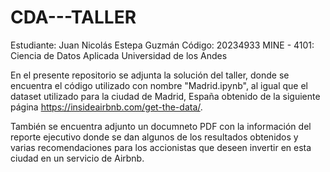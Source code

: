# CDA---TALLER

Estudiante: Juan Nicolás Estepa Guzmán
Código: 20234933
MINE - 4101: Ciencia de Datos Aplicada
Universidad de los Andes

En el presente repositorio se adjunta la solución del taller, donde se encuentra el código utilizado con nombre "Madrid.ipynb", al igual que el dataset utilizado para la ciudad de Madrid, España obtenido de la siguiente página https://insideairbnb.com/get-the-data/.

También se encuentra adjunto un documneto PDF con la información del reporte ejecutivo donde se dan algunos de los resultados obtenidos y varias recomendaciones para los accionistas que deseen invertir en esta ciudad en un servicio de Airbnb.
